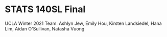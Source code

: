 # STATS 140SL Final
UCLA Winter 2021
Team: Ashlyn Jew, Emily Hou, Kirsten Landsiedel, Hana Lim, Aidan O'Sullivan, Natasha Vuong